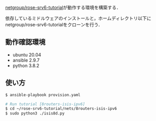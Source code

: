 [netgroup/rose-srv6-tutorial](https://github.com/netgroup/rose-srv6-tutorial)が動作する環境を構築する．

依存しているミドルウェアのインストールと，ホームディレクトリ以下にnetgroup/rose-srv6-tutorialをクローンを行う．

## 動作確認環境
- ubuntu 20.04
- ansible 2.9.7
- python 3.8.2

## 使い方
```bash
$ ansible-playbook provision.yaml

# Run tutorial [8routers-isis-ipv6]
$ cd ~/rose-srv6-tutorial/nets/8routers-isis-ipv6
$ sudo python3 ./isis8d.py
```